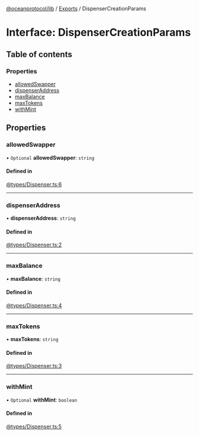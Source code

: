[@oceanprotocol/lib](../README.md) / [Exports](../modules.md) / DispenserCreationParams

# Interface: DispenserCreationParams

## Table of contents

### Properties

- [allowedSwapper](DispenserCreationParams.md#allowedswapper)
- [dispenserAddress](DispenserCreationParams.md#dispenseraddress)
- [maxBalance](DispenserCreationParams.md#maxbalance)
- [maxTokens](DispenserCreationParams.md#maxtokens)
- [withMint](DispenserCreationParams.md#withmint)

## Properties

### allowedSwapper

• `Optional` **allowedSwapper**: `string`

#### Defined in

[@types/Dispenser.ts:6](https://github.com/oceanprotocol/ocean.js/blob/4f5a8cee/src/@types/Dispenser.ts#L6)

___

### dispenserAddress

• **dispenserAddress**: `string`

#### Defined in

[@types/Dispenser.ts:2](https://github.com/oceanprotocol/ocean.js/blob/4f5a8cee/src/@types/Dispenser.ts#L2)

___

### maxBalance

• **maxBalance**: `string`

#### Defined in

[@types/Dispenser.ts:4](https://github.com/oceanprotocol/ocean.js/blob/4f5a8cee/src/@types/Dispenser.ts#L4)

___

### maxTokens

• **maxTokens**: `string`

#### Defined in

[@types/Dispenser.ts:3](https://github.com/oceanprotocol/ocean.js/blob/4f5a8cee/src/@types/Dispenser.ts#L3)

___

### withMint

• `Optional` **withMint**: `boolean`

#### Defined in

[@types/Dispenser.ts:5](https://github.com/oceanprotocol/ocean.js/blob/4f5a8cee/src/@types/Dispenser.ts#L5)
